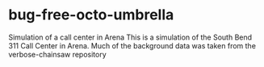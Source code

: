 # bug-free-octo-umbrella
Simulation of a call center in Arena
This is a simulation of the South Bend 311 Call Center in Arena.  Much of the background data was taken from the verbose-chainsaw repository
